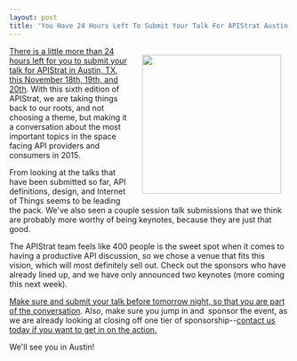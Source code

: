 ```yaml
---
layout: post
title: 'You Have 24 Hours Left To Submit Your Talk For APIStrat Austin'
---
```

<p><a href="http://austin2015.apistrat.com/call-for-papers/"><img style="padding: 15px;" src="http://kinlane-productions.s3.amazonaws.com/api-evangelist-site/blog/apistrat-talk.jpg" alt="" width="250" align="right" /></a></p>
<p><a href="http://austin2015.apistrat.com/call-for-papers/">There is a little more than 24 hours left for you to submit your talk for APIStrat in Austin, TX, this November 18th, 19th, and 20th</a>. With this sixth edition of APIStrat, we are taking things back to our roots, and not choosing a theme, but making it a conversation about the most important topics in the space facing API providers and consumers in 2015.&nbsp;</p>
<p>From looking at the talks that have been submitted so far, API definitions, design, and Internet of Things seems to be leading the pack. We've also seen a couple session talk submissions that we think are probably more worthy of being keynotes, because they are just that good.</p>
<p>The APIStrat team feels like 400 people is the sweet spot when it comes to having a productive API discussion, so we chose a venue that fits this vision, which will most definitely sell out. Check out the sponsors who have already lined up, and we have only announced two keynotes (more coming this next week).</p>
<p><a href="http://austin2015.apistrat.com/call-for-papers/">Make sure and submit your talk before tomorrow night, so that you are part of the conversation</a>. Also, make sure you jump in and &nbsp;sponsor the event, as we are already looking at closing off one tier of sponsorship--<a href="http://austin2015.apistrat.com/contact/">contact us today if you want to get in on the action.</a></p>
<p>We'll see you in Austin!&nbsp;</p>